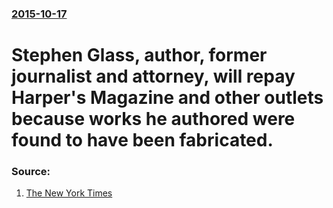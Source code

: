 ### [2015-10-17](/news/2015/10/17/index.md)

# Stephen Glass, author, former journalist and attorney, will repay Harper's Magazine and other outlets because works he authored were found to have been fabricated. 




### Source:

1. [The New York Times](http://www.nytimes.com/2015/10/17/business/media/stephen-glass-repays-harpers-10000-for-his-discredited-work.html)
